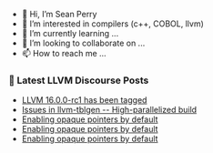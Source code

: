 - 👋 Hi, I’m Sean Perry
- 👀 I’m interested in compilers (c++, COBOL, llvm)
- 🌱 I’m currently learning ...
- 💞️ I’m looking to collaborate on ...
- 📫 How to reach me ...

<!---
s66perry/s66perry is a ✨ special ✨ repository because its `README.md` (this file) appears on your GitHub profile.
You can click the Preview link to take a look at your changes.
--->
### 📕 Latest LLVM Discourse Posts

<!-- DISCOURSE-LLVM:START -->
- [LLVM 16.0.0-rc1 has been tagged](https://discourse.llvm.org/t/llvm-16-0-0-rc1-has-been-tagged/68019#post_3)
- [Issues in llvm-tblgen -- High-parallelized build](https://discourse.llvm.org/t/issues-in-llvm-tblgen-high-parallelized-build/68037#post_8)
- [Enabling opaque pointers by default](https://discourse.llvm.org/t/enabling-opaque-pointers-by-default/61322?page=3#post_51)
- [Enabling opaque pointers by default](https://discourse.llvm.org/t/enabling-opaque-pointers-by-default/61322?page=3#post_50)
- [Enabling opaque pointers by default](https://discourse.llvm.org/t/enabling-opaque-pointers-by-default/61322?page=3#post_49)
<!-- DISCOURSE-LLVM:END -->

